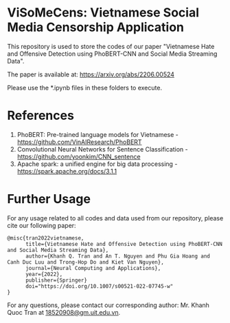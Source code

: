 # ViSoMeCens: Vietnamese Social Media Censorship Application

This repository is used to store the codes of our paper "Vietnamese Hate and Offensive Detection using PhoBERT-CNN and Social Media Streaming Data".

The paper is available at: https://arxiv.org/abs/2206.00524

Please use the *.ipynb files in these folders to execute.

# References
1. PhoBERT: Pre-trained language models for Vietnamese - https://github.com/VinAIResearch/PhoBERT
2. Convolutional Neural Networks for Sentence Classification - https://github.com/yoonkim/CNN_sentence
3. Apache spark: a unified engine for big data processing - https://spark.apache.org/docs/3.1.1

# Further Usage
For any usage related to all codes and data used from our repository, please cite our following paper:
```
@misc{tran2022vietnamese,
      title={Vietnamese Hate and Offensive Detection using PhoBERT-CNN and Social Media Streaming Data}, 
      author={Khanh Q. Tran and An T. Nguyen and Phu Gia Hoang and Canh Duc Luu and Trong-Hop Do and Kiet Van Nguyen},
      journal={Neural Computing and Applications},
      year={2022},
      publisher={Springer}
      doi="https://doi.org/10.1007/s00521-022-07745-w"
}

```

For any questions, please contact our corresponding author: Mr. Khanh Quoc Tran at 18520908@gm.uit.edu.vn.
